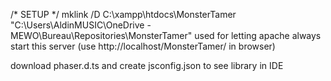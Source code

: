 /* SETUP */
mklink /D C:\xampp\htdocs\MonsterTamer "C:\Users\AldinMUSIC\OneDrive - MEWO\Bureau\Repositories\MonsterTamer"
used for letting apache always start this server (use http://localhost/MonsterTamer/ in browser)

download phaser.d.ts and create jsconfig.json to see library in IDE